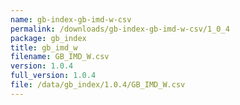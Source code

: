 ```yaml
---
name: gb-index-gb-imd-w-csv
permalink: /downloads/gb-index-gb-imd-w-csv/1_0_4
package: gb_index
title: gb_imd_w
filename: GB_IMD_W.csv
version: 1.0.4
full_version: 1.0.4
file: /data/gb_index/1.0.4/GB_IMD_W.csv
---
```

